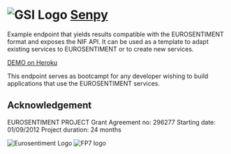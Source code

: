 ![GSI Logo](logo.png)
[Senpy](http://senpy.herokuapp.com) 
=========================================
Example endpoint that yields results compatible with the EUROSENTIMENT format and exposes the NIF API.
It can be used as a template to adapt existing services to EUROSENTIMENT or to create new services.

[DEMO on Heroku](http://eurosentiment-endpoint.herokuapp.com)

This endpoint serves as bootcampt for any developer wishing to build applications that use the EUROSENTIMENT services.

Acknowledgement
---------------
EUROSENTIMENT PROJECT
Grant Agreement no: 296277
Starting date: 01/09/2012
Project duration: 24 months

![Eurosentiment Logo](logo_grande.png)
![FP7 logo](logo_fp7.gif)
